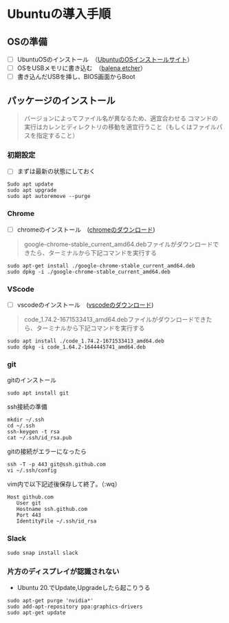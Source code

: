 # Ubuntuの導入手順

## OSの準備
- [ ] UbuntuOSのインストール　（[UbuntuのOSインストールサイト](https://jp.ubuntu.com/download)）
- [ ] OSをUSBメモリに書き込む　（[balena etcher](https://www.balena.io/etcher/)） 
- [ ] 書き込んだUSBを挿し、BIOS画面からBoot

## パッケージのインストール
> バージョンによってファイル名が異なるため、適宜合わせる
> コマンドの実行はカレンとディレクトリの移動を適宜行うこと（もしくはファイルパスを指定すること）

### 初期設定

- [ ] まずは最新の状態にしておく

```
Sudo apt update
sudo apt upgrade
sudo apt autoremove --purge
```
### Chrome

- [ ] chromeのインストール　([chromeのダウンロード](https://www.google.com/chrome/))
> google-chrome-stable_current_amd64.debファイルがダウンロードできたら、ターミナルから下記コマンドを実行する
```
sudo apt-get install ./google-chrome-stable_current_amd64.deb
sudo dpkg -i ./google-chrome-stable_current_amd64.deb
```

### VScode
- [ ] vscodeのインストール　([vscodeのダウンロード](https://code.visualstudio.com/download))
> code_1.74.2-1671533413_amd64.debファイルがダウンロードできたら、ターミナルから下記コマンドを実行する
```
sudo apt install ./code_1.74.2-1671533413_amd64.deb
sudo dpkg -i code_1.64.2-1644445741_amd64.deb
```

### git
gitのインストール
```
sudo apt install git
```
ssh接続の準備
```
mkdir ~/.ssh
cd ~/.ssh
ssh-keygen -t rsa
cat ~/.ssh/id_rsa.pub
```


gitの接続がエラーになったら
```
ssh -T -p 443 git@ssh.github.com
vi ~/.ssh/config
```
vim内で以下記述後保存して終了。（:wq）
```
Host github.com
   User git
   Hostname ssh.github.com
   Port 443
   IdentityFile ~/.ssh/id_rsa
```
### Slack
```
sudo snap install slack

```

### 片方のディスプレイが認識されない

- Ubuntu 20.でUpdate,Upgradeしたら起こりうる

```
sudo apt-get purge 'nvidia*'
sudo add-apt-repository ppa:graphics-drivers
sudo apt-get update 
```
